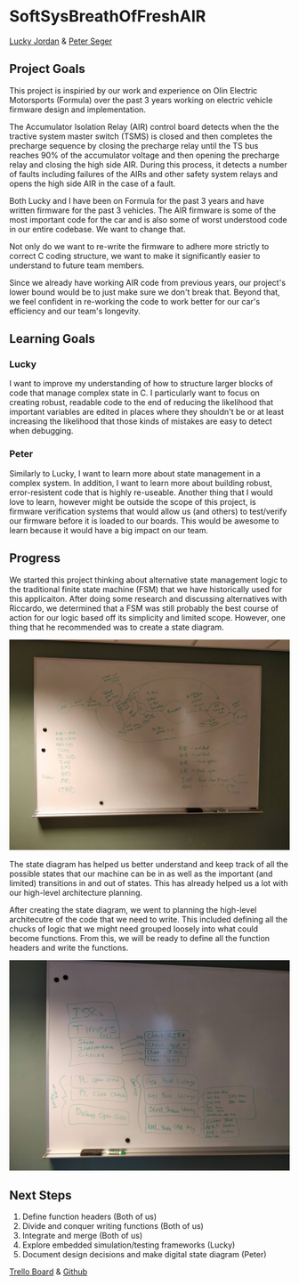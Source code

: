 # SoftSysBreathOfFreshAIR
[Lucky Jordan](https://github.com/ljordan51) & [Peter Seger](https://github.com/segerpeter07)

## Project Goals
This project is inspiried by our work and experience on Olin Electric Motorsports (Formula) over the past 3 years working on electric vehicle firmware design and implementation. 

The Accumulator Isolation Relay (AIR) control board detects when the the tractive system master switch (TSMS) is closed and then completes the precharge sequence by closing the precharge relay until the TS bus reaches 90% of the accumulator voltage and then opening the precharge relay and closing the high side AIR. During this process, it detects a number of faults including failures of the AIRs and other safety system relays and opens the high side AIR in the case of a fault. 

Both Lucky and I have been on Formula for the past 3 years and have written firmware for the past 3 vehicles. The AIR firmware is some of the most important code for the car and is also some of worst understood code in our entire codebase. We want to change that. 

Not only do we want to re-write the firmware to adhere more strictly to correct C coding structure, we want to make it significantly easier to understand to future team members. 

Since we already have working AIR code from previous years, our project's lower bound would be to just make sure we don't break that. Beyond that, we feel confident in re-working the code to work better for our car's efficiency and our team's longevity. 

## Learning Goals
### Lucky
I want to improve my understanding of how to structure larger blocks of code that manage complex state in C. I particularly want to focus on creating robust, readable code to the end of reducing the likelihood that important variables are edited in places where they shouldn't be or at least increasing the likelihood that those kinds of mistakes are easy to detect when debugging.

### Peter
Similarly to Lucky, I want to learn more about state management in a complex system. In addition, I want to learn more about building robust, error-resistent code that is highly re-useable. Another thing that I would love to learn, however might be outside the scope of this project, is firmware verification systems that would allow us (and others) to test/verify our firmware before it is loaded to our boards. This would be awesome to learn because it would have a big impact on our team.


## Progress
We started this project thinking about alternative state management logic to the traditional finite state machine (FSM) that we have historically used for this applicaiton. After doing some research and discussing alternatives with Riccardo, we determined that a FSM was still probably the best course of action for our logic based off its simplicity and limited scope. However, one thing that he recommended was to create a state diagram.

![State Diagram](./state_diagram.jpg)

The state diagram has helped us better understand and keep track of all the possible states that our machine can be in as well as the important (and limited) transitions in and out of states. This has already helped us a lot with our high-level architecture planning. 

After creating the state diagram, we went to planning the high-level architecutre of the code that we need to write. This included defining all the chucks of logic that we might need grouped loosely into what could become functions. From this, we will be ready to define all the function headers and write the functions.

![Architecture](./architecture.jpg)


## Next Steps
1) Define function headers (Both of us)
2) Divide and conquer writing functions (Both of us)
3) Integrate and merge (Both of us)
4) Explore embedded simulation/testing frameworks (Lucky)
5) Document design decisions and make digital state diagram (Peter)


[Trello Board](https://trello.com/b/P1uwdoRG/breath-of-fresh-air) & [Github]()


